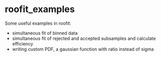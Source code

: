 # roofit_examples
Some useful examples in roofit:
- simultaneous fit of binned data
- simultaneous fit of rejected and accepted subsamples and calculate efficiency
- writing custom PDF, a gaussian function with ratio instead of sigma
